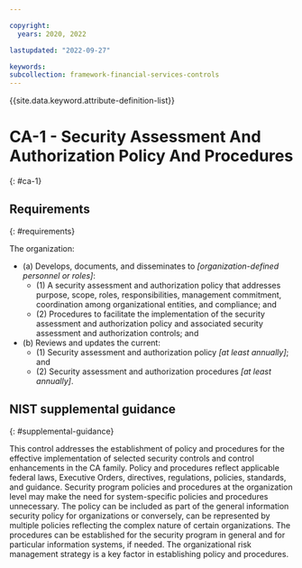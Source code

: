 ```yaml
---

copyright:
  years: 2020, 2022

lastupdated: "2022-09-27"

keywords: 
subcollection: framework-financial-services-controls
---
```


{{site.data.keyword.attribute-definition-list}}

         
# CA-1 - Security Assessment And Authorization Policy And Procedures
{: #ca-1}

## Requirements
{: #requirements}

The organization:

- (a) Develops, documents, and disseminates to _[organization-defined personnel or roles]_:
    - (1) A security assessment and authorization policy that addresses purpose, scope, roles, responsibilities, management commitment, coordination among organizational entities, and compliance; and
    - (2) Procedures to facilitate the implementation of the security assessment and authorization policy and associated security assessment and authorization controls; and
- (b) Reviews and updates the current:
    - (1) Security assessment and authorization policy _[at least annually]_; and
    - (2) Security assessment and authorization procedures _[at least annually]_.

## NIST supplemental guidance
{: #supplemental-guidance}

This control addresses the establishment of policy and procedures for the effective implementation of selected security controls and control enhancements in the CA family. Policy and procedures reflect applicable federal laws, Executive Orders, directives, regulations, policies, standards, and guidance. Security program policies and procedures at the organization level may make the need for system-specific policies and procedures unnecessary. The policy can be included as part of the general information security policy for organizations or conversely, can be represented by multiple policies reflecting the complex nature of certain organizations. The procedures can be established for the security program in general and for particular information systems, if needed. The organizational risk management strategy is a key factor in establishing policy and procedures.



